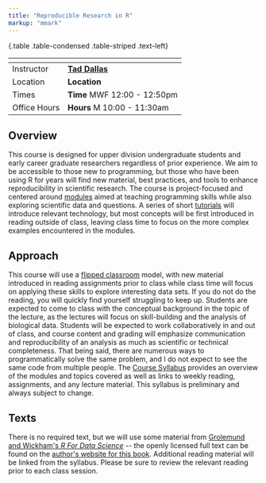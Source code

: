 ```yaml
---
title: "Reproducible Research in R"
markup: "mmark"
---
```


  {.table .table-condensed .table-striped .text-left}

  <span></span>     | <span></span>
  -----------|-------------------------------------------------------------------
  Instructor | **[Tad Dallas](https://taddallas.github.io)**  <a href="mailto:tdallas@mailbox.sc.edu" title="email"><i class="fa fa-envelope"></i></a><a href="https://twitter.com/taddallas" title="Twitter"> <i class="fa fa-twitter"></i></a> <a href="https://github.com/taddallas" title="GitHub"><i class="fa fa-github"></i></a> |  
  Location     | **Location**                |   
  Times        | **Time**  MWF 12:00 - 12:50pm   |  
  Office Hours | **Hours** M 10:00 - 11:30am     |



## Overview

This course is designed for upper division undergraduate students and early career graduate researchers regardless of prior experience. We aim to be accessible to those new to programming, but those who have been using R for years will find new material, best practices, and tools to enhance reproducibility in scientific research. The course is project-focused and centered around [modules](/modules) aimed at teaching programming skills while also exploring scientific data and questions. A series of short [tutorials](/tutorials) will introduce relevant technology, but most concepts will be first introduced in reading outside of class, leaving class time to focus on the more complex examples encountered in the modules.  


## Approach

This course will use a [flipped classroom](https://en.wikipedia.org/wiki/Flipped_classroom) model, with new material introduced in reading assignments prior to class while class time will focus on applying these skills to explore interesting data sets. If you do not do the reading, you will quickly find yourself struggling to keep up. Students are expected to come to class with the conceptual background in the topic of the lecture, as the lectures will focus on skill-building and the analysis of biological data. Students will be expected to work collaboratively in and out of class, and course content and grading will emphasize communication and reproducibility of an analysis as much as scientific or technical completeness. That being said, there are numerous ways to programmatically solve the same problem, and I do not expect to see the same code from multiple people. The [Course Syllabus](/syllabus/) provides an overview of the modules and topics covered as well as links to weekly reading, assignments, and any lecture material.  This syllabus is preliminary and always subject to change.



## Texts

There is no required text, but we will use some material from [Grolemund and Wickham's *R For Data Science*](http://amzn.to/2aHLAQ1) -- the openly licensed full text can be found on the [author's website for this book](http://r4ds.had.co.nz/). Additional reading material will be linked from the syllabus.  Please be sure to review the relevant reading prior to each class session.  



